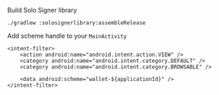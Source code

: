 Build Solo Signer library
```
./gradlew :solosignerlibrary:assembleRelease
```

Add scheme handle to your `MainActivity`
```
<intent-filter>
    <action android:name="android.intent.action.VIEW" />
    <category android:name="android.intent.category.DEFAULT" />
    <category android:name="android.intent.category.BROWSABLE" />
    
    <data android:scheme="wallet-${applicationId}" />
</intent-filter>
```